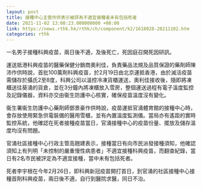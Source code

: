 ```yaml
---
layout: post
title: 接種中心主管作供表示被評為不適宜接種者未有包括死者
date: 2021-11-02 13:08:23.000000000 +08:00
link: https://news.rthk.hk/rthk/ch/component/k2/1618028-20211102.htm
categories: rthk
---
```


一名男子接種科興疫苗，兩日後不適，及後死亡，死因庭召開死因研訊。

運送抵港科興疫苗的醫藥保健分銷商奧利佳，負責藥品法規及品質保證的藥劑師陳沛作供時說，首批100萬劑科興疫苗，於2月19日由北京運抵香港，由於滅活疫苗需儲存於攝氏2至8度，科興公司以溫控冷凍貨櫃運送，奧利佳接收後，隨即將凍櫃送往葵涌的貨倉，並在3分鐘內將凍櫃放入雪房，整個運送過程有電子溫度監控及記錄儀器，資料亦交由衞生防護中心核實，確保疫苗溫度沒有變化。

衞生署衞生防護中心藥劑師鄧景豪作供時說，疫苗運抵官涌體育館的接種中心時，會存放使用緊急供電裝備的醫用雪櫃，並有內置溫度監測儀。當局亦有遙距的實時監控系統，他確認在死者接種疫苗當日，官涌接種中心的疫苗份量、擺放及儲存溫度均沒有問題。

官涌社區接種中心行政主管高翹建表示，接種當日有向市民派發接種須知，他確認須知上有列明「未控制的嚴重慢性病患者」不適宜接種科興疫苗，而翻查紀錄，當日有2名市民被評定為不適宜接種，當中未有包括死者。

死者李宇根在今年2月26日，即科興新冠疫苗開打首日，到官涌的社區接種中心接種首劑科興疫苗，兩日後不適，自行到醫院求醫，同日不治。
